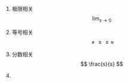 1. 极限相关
   $$
   \lim_{s \to 0}
   $$
   

2. 等号相关
   $$
   \neq \geq \leq \approx
   $$

3. 分数相关
   $$
   \frac{s}{s}
   $$

4. 
